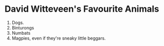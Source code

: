 # David Witteveen's Favourite Animals
1. Dogs.
2. Binturongs
3. Numbats
4. Magpies, even if they're sneaky little beggars.
